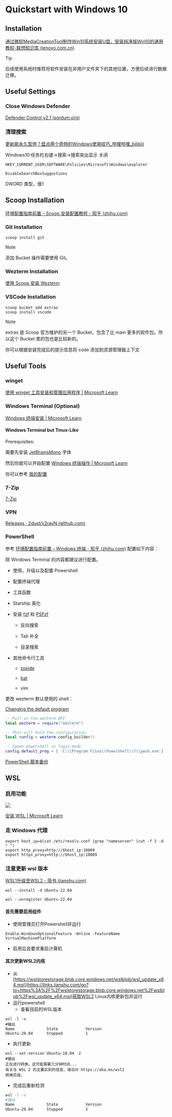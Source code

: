 # Quickstart with Windows 10

## Installation

[通过微软MediaCreationTool制作Win10系统安装U盘，安装纯净版Win10的通用教程-联想知识库 (lenovo.com.cn)](https://iknow.lenovo.com.cn/detail/177365.html) 

> [!TIP]
> 
> 后续使用系统时推荐将软件安装在非用户文件夹下的其他位置，方便后续进行数据迁移。

## Useful Settings

### Close Windows Defender

[Defender Control v2.1 (sordum.org)](https://www.sordum.org/9480/defender-control-v2-1/)

### 清理搜索

[更新能永久暂停？盘点两个奇特的Windows使用技巧_哔哩哔哩_bilibili](https://www.bilibili.com/video/BV1FM4y1i76d/?spm_id_from=333.999.0.0&vd_source=28c1733f23da877f7a7ff03ab05b2a54) 

Windows10:任务栏右键->搜索->搜索突出显示 关闭

```
HKEY_CURRENT_USER\SOFTWARE\Policies\Microsoft\Windows\explorer
```

```
DisableSearchBoxSuggestions
```

DWORD 类型，值1

## Scoop Installation

[环境配置指南前置 – Scoop 安装配置教程 - 知乎 (zhihu.com)](https://zhuanlan.zhihu.com/p/678611327) 

### Git Installation

```shell
scoop install git
```

> [!NOTE]
>
> 添加 Bucket 操作需要使用 Git。

### Wezterm Installation

[使用 Scoop 安装 Wezterm](https://wezfurlong.org/wezterm/install/windows.html#for-chocolatey-users)

### VSCode Installation

```shell
scoop bucket add extras
scoop install vscode
```

> [!NOTE]
> 
> extras 是 Scoop 官方维护的另一个 Bucket，包含了比 main 更多的软件包。所以这个 Bucket 里的包也是比较新的。
> 
> 你可以根据安装完成后的提示信息将 code 添加到资源管理器上下文

## Useful Tools

### winget

[使用 winget 工具安装和管理应用程序 | Microsoft Learn](https://learn.microsoft.com/zh-cn/windows/package-manager/winget/) 

### Windows Terminal (Optional)

[Windows 终端安装 | Microsoft Learn](https://learn.microsoft.com/zh-cn/windows/terminal/install) 

#### Windows Terminal but Tmux-Like

Prerequisites:

需要先安装 [JetBrainsMono](https://www.jetbrains.com/lp/mono/) 字体

然后你就可以开始配置 [Windows 终端操作 | Microsoft Learn](https://learn.microsoft.com/zh-cn/windows/terminal/customize-settings/actions)

你可以参考 [我的配置](https://github.com/whicha/config/blob/main/windows/Windows-Terminal.settings.json)

### 7-Zip

[7-Zip](https://7-zip.org/)

### VPN

[Releases · 2dust/v2rayN (github.com)](https://github.com/2dust/v2rayN/releases?ref=vps-rank)

### PowerShell

参考 [环境配置指南前置 – Windows 终端 - 知乎 (zhihu.com)](https://zhuanlan.zhihu.com/p/678607774) 配置如下内容：

除 Windows Terminal 的内容都建议进行配置。

- 使用，升级以及配置 Powershell

- 配置终端代理

- 工具函数

- Starship 美化

- 安装 [fzf](https://github.com/junegunn/fzf) 和 [PSFzf](https://github.com/kelleyma49/PSFzf)

   - 反向搜索

   - Tab 补全

   - 目录搜索

- 其他命令行工具

   - [zoxide](https://github.com/ajeetdsouza/zoxide)

   - [bat](https://github.com/sharkdp/bat)

   - vim

更改 wezterm 默认使用的 shell：

[Changing the default program](https://wezfurlong.org/wezterm/config/launch.html#changing-the-default-program)

```lua
-- Pull in the wezterm API
local wezterm = require("wezterm")

-- This will hold the configuration.
local config = wezterm.config_builder()

-- Spawn powershell in login mode
config.default_prog = { 'C:\\Program Files\\PowerShell\\7\\pwsh.exe'}
```

[PowerShell 脚本备份](https://github.com/whicha/config/blob/main/windows/Microsoft.PowerShell_profile.ps1)

## WSL

### 启用功能

![](https://obsidian-gallery-cd.oss-cn-chengdu.aliyuncs.com/obsidian-first/wsl.png#errorMessage=unknown%20error&id=ngpr7&originHeight=488&originWidth=482&originalType=binary&ratio=1&rotation=0&showTitle=false&status=error&style=none) 

[安装 WSL | Microsoft Learn](https://learn.microsoft.com/zh-cn/windows/wsl/install) 

### 走 Windows 代理

```shell
export host_ip=$(cat /etc/resolv.conf |grep "nameserver" |cut -f 2 -d " ")
export http_proxy=http://$host_ip:10809
export https_proxy=http://$host_ip:10809
```

### 注意更新 wsl 版本

[WSL1升级至WSL2 - 简书 (jianshu.com)](https://www.jianshu.com/p/22dce615c8a3) 

```shell
wsl --install -d Ubuntu-22.04
```

```shell
wsl --unregister Ubuntu-22.04
```

#### 首先需要启用组件

- 使用管理员打开Powershell并运行

```shell
Enable-WindowsOptionalFeature -Online -FeatureName VirtualMachinePlatform
```

- 启用后会要求重启计算机

#### 其次更新WSL2内核

- 从[https://wslstorestorage.blob.core.windows.net/wslblob/wsl_update_x64.msi](https://links.jianshu.com/go?to=https%3A%2F%2Fwslstorestorage.blob.core.windows.net%2Fwslblob%2Fwsl_update_x64.msi)获取WSL2 Linux内核更新包并运行
- 运行powershell
   - 查看目前的WSL版本

```shell
wsl -l -v
#输出
Name              State            Version
Ubuntu-20.04      Stopped          1
```

- 执行更新

```shell
wsl --set-version Ubuntu-18.04  2
#输出
正在进行转换，这可能需要几分钟时间...
有关与 WSL 2 的主要区别的信息，请访问 https://aka.ms/wsl2
转换完成。
```

- 完成后重新检测

```bash
wsl -l -v
#输出
Name              State            Version
Ubuntu-20.04      Stopped          2
```
